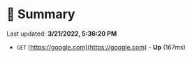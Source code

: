 # 📖 Summary
Last updated: **3/21/2022, 5:36:20 PM**

- `GET` [https://google.com](https://google.com) - **Up** (167ms)
